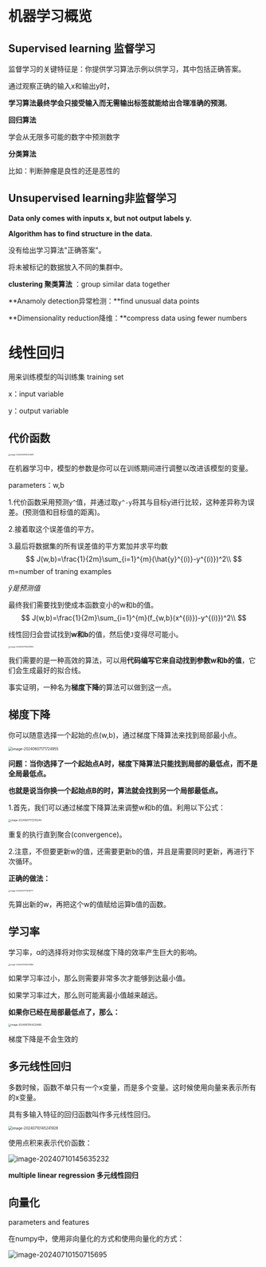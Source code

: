 # 机器学习概览



## **Supervised learning 监督学习**

监督学习的关键特征是：你提供学习算法示例以供学习，其中包括正确答案。

通过观察正确的输入x和输出y时，

**学习算法最终学会只接受输入而无需输出标签就能给出合理准确的预测**。



**回归算法**

学会从无限多可能的数字中预测数字

**分类算法**

比如：判断肿瘤是良性的还是恶性的





## Unsupervised learning非监督学习

**Data only comes with inputs x, but not output labels y.**

**Algorithm has to find structure in the data.**



没有给出学习算法"正确答案"。

将未被标记的数据放入不同的集群中。



**clustering 聚类算法** ：group similar data together

**Anamoly detection异常检测：**find unusual data points

**Dimensionality reduction降维：**compress data using fewer numbers





# 线性回归

用来训练模型的叫训练集 training set

x：input variable

y：output variable



## **代价函数**

<img src="./assets/image-20240606165700697.png" alt="image-20240606165700697" style="zoom: 25%;" />

在机器学习中，模型的参数是你可以在训练期间进行调整以改进该模型的变量。

parameters：w,b



1.代价函数采用预测`y^`值，并通过取`y^-y`将其与目标y进行比较，这种差异称为误差。(预测值和目标值的距离)。

2.接着取这个误差值的平方。

3.最后将数据集的所有误差值的平方累加并求平均数
$$
J(w,b)=\frac{1}{2m}\sum_{i=1}^{m}(\hat{y}^{(i)}-y^{(i)})^2\\
$$
m=number of traning examples

$\hat{y}是预测值$



最终我们需要找到使成本函数变小的w和b的值。
$$
J(w,b)=\frac{1}{2m}\sum_{i=1}^{m}(f_{w,b}(x^{(i)})-y^{(i)})^2\\
$$

线性回归会尝试找到**w和b**的值，然后使`J`变得尽可能小。

<img src="./assets/image-20240607162826160.png" alt="image-20240607162826160" style="zoom: 25%;" />



我们需要的是一种高效的算法，可以用**代码编写它来自动找到参数w和b的值**，它们会生成最好的拟合线。

事实证明，一种名为**梯度下降**的算法可以做到这一点。



## 梯度下降

你可以随意选择一个起始的点(w,b)，通过梯度下降算法来找到局部最小点。

<img src="./assets/image-20240607171724955.png" alt="image-20240607171724955" style="zoom:50%;" />

**问题：当你选择了一个起始点A时，梯度下降算法只能找到局部的最低点，而不是全局最低点。**

**也就是说当你换一个起始点B的时，算法就会找到另一个局部最低点。**



1.首先，我们可以通过梯度下降算法来调整w和b的值。利用以下公式：

<img src="./assets/image-20240607173310244.png" alt="image-20240607173310244" style="zoom: 33%;" />

重复的执行直到聚合(convergence)。

2.注意，不但要更新w的值，还需要更新b的值，并且是需要同时更新，再进行下次循环。

**正确的做法：**

<img src="./assets/image-20240607173618777.png" alt="image-20240607173618777" style="zoom:25%;" />

先算出新的w，再把这个w的值赋给运算b值的函数。





## 学习率

学习率，α的选择将对你实现梯度下降的效率产生巨大的影响。

<img src="./assets/image-20240611163930884.png" alt="image-20240611163930884" style="zoom: 25%;" />

如果学习率过小，那么则需要非常多次才能够到达最小值。

如果学习率过大，那么则可能离最小值越来越远。



**如果你已经在局部最低点了，那么：**

<img src="./assets/image-20240611164232486.png" alt="image-20240611164232486" style="zoom: 33%;" />

梯度下降是不会生效的





## 多元线性回归

多数时候，函数不单只有一个x变量，而是多个变量。这时候使用向量来表示所有的x变量。

具有多输入特征的回归函数叫作多元线性回归。



<img src="./assets/image-20240710145241928.png" alt="image-20240710145241928" style="zoom: 50%;" />



使用点积来表示代价函数：

![image-20240710145635232](./assets/image-20240710145635232.png)

**multiple linear regression	多元线性回归**





## 向量化

parameters and features

在numpy中，使用非向量化的方式和使用向量化的方式：

![image-20240710150715695](./assets/image-20240710150715695.png)

























